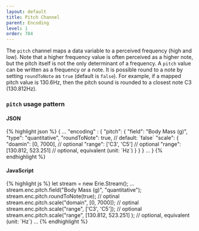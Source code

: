 ```yaml
---
layout: default
title: Pitch Channel
parent: Encoding
level: 1
order: 704
---
```


The `pitch` channel maps a data variable to a perceived frequency (high and low).
Note that a higher frequency value is often perceived as a higher note, but the pitch itself is not the only determinant of a frequency.
A `pitch` value can be written as a frequency or a note.
It is possible round to a note by setting `roundToNote` as `true` (default is `false`).
For example, if a mapped pitch value is 130.6Hz, then the pitch sound is rounded to a closest note C3 (130.812Hz).

### `pitch` usage pattern

<code-groups>
<code-group>
<h4>JSON</h4>
{% highlight json %}
{
  ...
  "encoding" : {
    "pitch": {
      "field": "Body Mass (g)",
      "type": "quantitative",
      "roundToNote": true, // default: `false`
      "scale": {
        "doamin": [0, 7000], // optional
        "range": ['C3', 'C5'] // optional
        "range": [130.812, 523.251] // optional, equivalent (unit: `Hz`)
      }
    }
  }
  ...
}
{% endhighlight %}
</code-group>
<code-group>
<h4>JavaScript</h4>
{% highlight js %}
let stream = new Erie.Stream();
...
stream.enc.pitch.field("Body Mass (g)", "quantitative");
stream.enc.pitch.roundToNote(true); // optinal
stream.enc.pitch.scale("domain", [0, 7000]); // optinal
stream.enc.pitch.scale("range", ['C3', 'C5']); // optional
stream.enc.pitch.scale("range", [130.812, 523.251] ); // optional, equivalent (unit: `Hz`)
...
{% endhighlight %}
</code-group>
</code-groups>

<!-- todo: example -->